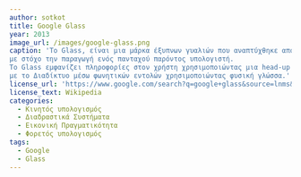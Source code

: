 ```yaml
---
author: sotkot
title: Google Glass
year: 2013
image_url: /images/google-glass.png
caption: 'Το Glass, είναι μια μάρκα έξυπνων γυαλιών που αναπτύχθηκε από την Google, συγκεκριμένα από την X (προηγουμένως Google X),
με στόχο την παραγωγή ενός πανταχού παρόντος υπολογιστή.
Το Glass εμφανίζει πληροφορίες στον χρήστη χρησιμοποιώντας μια head-up οθόνη ενώ υπάρχει δυνατότητα επικοινωνίας
με το Διαδίκτυο μέσω φωνητικών εντολών χρησιμοποιώντας φυσική γλώσσα.'
license_url: 'https://www.google.com/search?q=google+glass&source=lnms&tbm=isch&sa=X&ved=2ahUKEwiMprO63e77AhWe9bsIHT0lBqYQ_AUoAXoECAEQAw&biw=1364&bih=724&dpr=1.35#imgrc=YW_Gvo4CqMSAFM'
license_text: Wikipedia
categories:
  - Κινητός υπολογισμός
  - Διαδραστικά Συστήματα
  - Εικονική Πραγματικότητα
  - Φορετός υπολογισμός
tags:
  - Google
  - Glass
---
```

